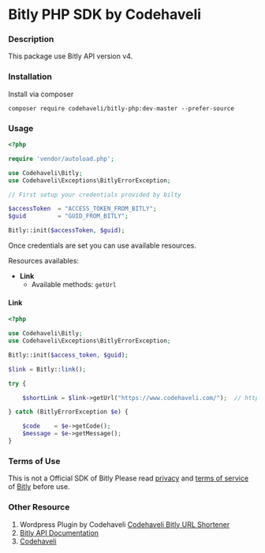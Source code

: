 

# Bitly PHP SDK by Codehaveli


### Description

This package use Bitly API version v4.

### Installation

Install via composer

`composer require codehaveli/bitly-php:dev-master --prefer-source`

### Usage

```php
<?php

require 'vendor/autoload.php';

use Codehaveli\Bitly;
use Codehaveli\Exceptions\BitlyErrorException;

// First setup your credentials provided by bilty

$accessToken  = "ACCESS_TOKEN_FROM_BITLY";
$guid         = "GUID_FROM_BITLY";

Bitly::init($accessToken, $guid);
```

Once credentials are set you can use available resources.

Resources availables:

- **Link** 
  * Available methods: `getUrl`




#### Link

```php
<?php

use Codehaveli\Bitly;
use Codehaveli\Exceptions\BitlyErrorException;

Bitly::init($access_token, $guid);

$link = Bitly::link();

try {

	$shortLink = $link->getUrl("https://www.codehaveli.com/");  // https://bit.ly/3lF0yKR

} catch (BitlyErrorException $e) {

	$code    = $e->getCode();
	$message = $e->getMessage();
}
```

### Terms of Use
 
This is not a Official SDK of Bitly
Please read [privacy](https://bitly.com/pages/privacy) and [terms of service](https://bitly.com/pages/terms-of-service) of [Bitly](https://bitly.com/) before use.
### Other Resource
1. Wordpress Plugin by Codehaveli [Codehaveli Bitly URL Shortener](https://bit.ly/codehaveli-bitly-url-shortener) 
2. [Bitly API Documentation](https://dev.bitly.com/)
3. [Codehaveli](https://www.codehaveli.com/blogs/)